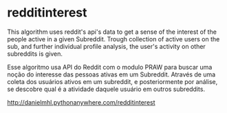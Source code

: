 # redditinterest
This algorithm uses reddit's api's data to get a sense of the interest of the people active in a given Subreddit. 
  Trough collection of active users on the sub, and further individual profile analysis, the user's activity on other subreddits is given.


Esse algoritmo usa API do Reddit com o modulo PRAW para buscar uma noção do interesse das pessoas ativas em um Subreddit.
Através de uma coleta dos usuários ativos em um subreddit, e posteriormente por análise, se descobre qual é a atividade daquele usuário em outros subreddits.


http://danielmhl.pythonanywhere.com/redditinterest
